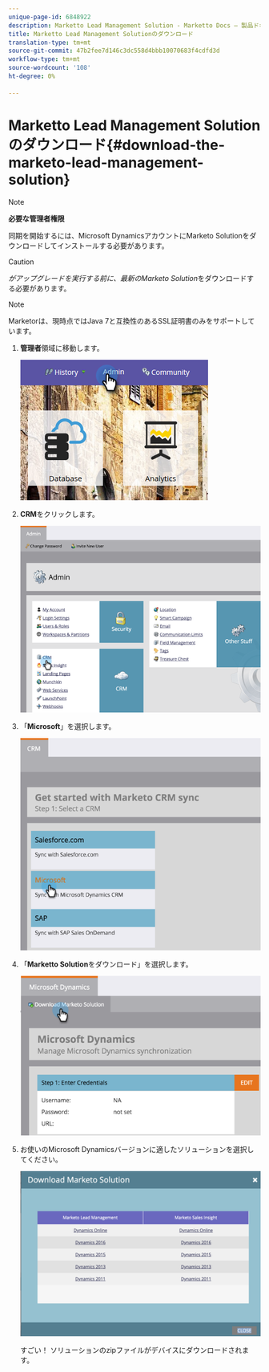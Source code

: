 ```yaml
---
unique-page-id: 6848922
description: Marketto Lead Management Solution - Marketto Docs — 製品ドキュメントをダウンロードします。
title: Marketto Lead Management Solutionのダウンロード
translation-type: tm+mt
source-git-commit: 47b2fee7d146c3dc558d4bbb10070683f4cdfd3d
workflow-type: tm+mt
source-wordcount: '108'
ht-degree: 0%

---
```



# Marketto Lead Management Solutionのダウンロード{#download-the-marketo-lead-management-solution}

>[!NOTE]
>
>**必要な管理者権限**

同期を開始するには、Microsoft DynamicsアカウントにMarketo Solutionをダウンロードしてインストールする必要があります。

>[!CAUTION]
>
>*がアップグレードを実行する前に、最新のMarketo Solution*&#x200B;をダウンロードする必要があります。

>[!NOTE]
>
>Marketorは、現時点ではJava 7と互換性のあるSSL証明書のみをサポートしています。

1. **管理者**&#x200B;領域に移動します。

   ![](assets/admin.png)

1. **CRM**&#x200B;をクリックします。

   ![](assets/image2015-3-11-13-3a7-3a11.png)

1. 「**Microsoft**」を選択します。

   ![](assets/image2015-3-11-13-3a9-3a7.png)

1. 「**Marketto Solution**&#x200B;をダウンロード」を選択します。

   ![](assets/image2015-3-11-13-3a10-3a4.png)

1. お使いのMicrosoft Dynamicsバージョンに適したソリューションを選択してください。

   ![](assets/msd-online.png)

   すごい！ ソリューションのzipファイルがデバイスにダウンロードされます。

